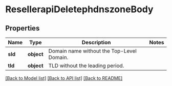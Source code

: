 # ResellerapiDeletephdnszoneBody

## Properties
Name | Type | Description | Notes
------------ | ------------- | ------------- | -------------
**sld** | **object** | Domain name without the Top-Level Domain. | 
**tld** | **object** | TLD without the leading period. | 

[[Back to Model list]](../README.md#documentation-for-models) [[Back to API list]](../README.md#documentation-for-api-endpoints) [[Back to README]](../README.md)

